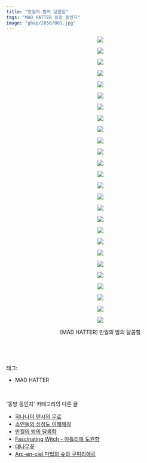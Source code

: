 ```yaml
---
title: "만월의 밤의 달콤함"
tags: "MAD_HATTER 동방_동인지"
image: "ghap/2850/001.jpg"
---
```

<div class="article">
<p style="text-align: center; clear: none; float: none;"><img src="{{ site.nasurl }}/ghap/2850/001.jpg"/></p>
<p style="text-align: center; clear: none; float: none;"><img src="{{ site.nasurl }}/ghap/2850/002.jpg"/></p>
<p style="text-align: center; clear: none; float: none;"><img src="{{ site.nasurl }}/ghap/2850/003.jpg"/></p>
<p style="text-align: center; clear: none; float: none;"><img src="{{ site.nasurl }}/ghap/2850/004.jpg"/></p>
<p style="text-align: center; clear: none; float: none;"><img src="{{ site.nasurl }}/ghap/2850/005.jpg"/></p>
<p style="text-align: center; clear: none; float: none;"><img src="{{ site.nasurl }}/ghap/2850/006.jpg"/></p>
<p style="text-align: center; clear: none; float: none;"><img src="{{ site.nasurl }}/ghap/2850/007.jpg"/></p>
<p style="text-align: center; clear: none; float: none;"><img src="{{ site.nasurl }}/ghap/2850/008.jpg"/></p>
<p style="text-align: center; clear: none; float: none;"><img src="{{ site.nasurl }}/ghap/2850/009.jpg"/></p>
<p style="text-align: center; clear: none; float: none;"><img src="{{ site.nasurl }}/ghap/2850/010.jpg"/></p>
<p style="text-align: center; clear: none; float: none;"><img src="{{ site.nasurl }}/ghap/2850/011.jpg"/></p>
<p style="text-align: center; clear: none; float: none;"><img src="{{ site.nasurl }}/ghap/2850/012.jpg"/></p>
<p style="text-align: center; clear: none; float: none;"><img src="{{ site.nasurl }}/ghap/2850/013.jpg"/></p>
<p style="text-align: center; clear: none; float: none;"><img src="{{ site.nasurl }}/ghap/2850/014.jpg"/></p>
<p style="text-align: center; clear: none; float: none;"><img src="{{ site.nasurl }}/ghap/2850/015.jpg"/></p>
<p style="text-align: center; clear: none; float: none;"><img src="{{ site.nasurl }}/ghap/2850/016.jpg"/></p>
<p style="text-align: center; clear: none; float: none;"><img src="{{ site.nasurl }}/ghap/2850/017.jpg"/></p>
<p style="text-align: center; clear: none; float: none;"><img src="{{ site.nasurl }}/ghap/2850/018.jpg"/></p>
<p style="text-align: center; clear: none; float: none;"><img src="{{ site.nasurl }}/ghap/2850/019.jpg"/></p>
<p style="text-align: center; clear: none; float: none;"><img src="{{ site.nasurl }}/ghap/2850/020.jpg"/></p>
<p style="text-align: center; clear: none; float: none;"><img src="{{ site.nasurl }}/ghap/2850/021.jpg"/></p>
<p style="text-align: center; clear: none; float: none;"><img src="{{ site.nasurl }}/ghap/2850/022.jpg"/></p>
<p style="text-align: center; clear: none; float: none;"><img src="{{ site.nasurl }}/ghap/2850/023.jpg"/></p>
<p style="text-align: center; clear: none; float: none;"><img src="{{ site.nasurl }}/ghap/2850/024.jpg"/></p>
<p style="text-align: center; clear: none; float: none;"><img src="{{ site.nasurl }}/ghap/2850/025.jpg"/></p>
<p style="text-align: center; clear: none; float: none;"><img src="{{ site.nasurl }}/ghap/2850/026.jpg"/></p>
<p style="text-align: center; clear: none; float: none;">[MAD HATTER] 만월의 밤의 달콤함</p>
<p><br/></p>
</div><br/>
<div class="tagTrail">
<p>태그: </p>
<ul>
<li>MAD HATTER</li>
</ul>
</div><br/>
<div class="another">
<p>'동방 동인지' 카테고리의 다른 글</p>
<ul>
<li><a href="/2016-12-06-ghap_2852">히나나이 텐시의 무료</a></li>
<li><a href="/2016-12-06-ghap_2851">소인들의 심정도 이해해줘</a></li>
<li><a href="/2016-12-06-ghap_2850">만월의 밤의 달콤함</a></li>
<li><a href="/2016-12-06-ghap_2849">Fascinating Witch - 아틀리에 도원향</a></li>
<li><a href="/2016-12-05-ghap_2848">대나무꽃</a></li>
<li><a href="/2016-12-05-ghap_2847">Arc-en-ciel 마법의 숲의 쿠튀리에르</a></li>
</ul>
</div><br/>
<div class="cb_module cb_fluid">
<div class="cb_wrt cb_profile">
</div><!-- commentList close -->
</div><br/>
